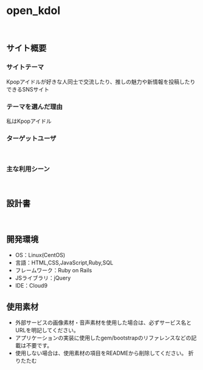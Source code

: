 # open_kdol
​
## サイト概要
### サイトテーマ
<!--何を『目的』とし、どのような『分類』なのかを簡潔に書く-->
Kpopアイドルが好きな人同士で交流したり、推しの魅力や新情報を投稿したりできるSNSサイト
### テーマを選んだ理由
<!--なぜこのようなテーマにしたかを説明する-->
私はKpopアイドル
### ターゲットユーザ
<!--誰に使ってもらうかを具体的に記載する-->
​
### 主な利用シーン
<!--どのような時に使うのかの状況を記載すること-->
​
## 設計書
<!--テーマを設定・提出する時点では不要です-->
​
## 開発環境
- OS：Linux(CentOS)
- 言語：HTML,CSS,JavaScript,Ruby,SQL
- フレームワーク：Ruby on Rails
- JSライブラリ：jQuery
- IDE：Cloud9
​
## 使用素材
- 外部サービスの画像素材・音声素材を使用した場合は、必ずサービス名とURLを明記してください。
- アプリケーションの実装に使用したgem/bootstrapのリファレンスなどの記載は不要です。
- 使用しない場合は、使用素材の項目をREADMEから削除してください。
折りたたむ